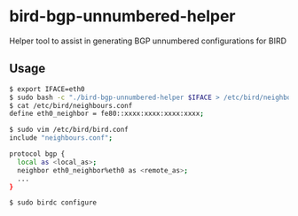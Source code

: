# bird-bgp-unnumbered-helper
Helper tool to assist in generating BGP unnumbered configurations for BIRD

## Usage

```sh
$ export IFACE=eth0
$ sudo bash -c "./bird-bgp-unnumbered-helper $IFACE > /etc/bird/neighbours.conf"
$ cat /etc/bird/neighbours.conf
define eth0_neighbor = fe80::xxxx:xxxx:xxxx:xxxx;

$ sudo vim /etc/bird/bird.conf
include "neighbours.conf";

protocol bgp {
  local as <local_as>;
  neighbor eth0_neighbor%eth0 as <remote_as>;
  ...
}

$ sudo birdc configure
```
